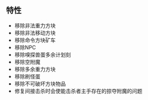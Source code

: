## 特性
- 移除非法重力方块
- 移除非法移动方块
- 移除命令方块矿车
- 移除NPC
- 移除嗅探兽蛋多余计划刻
- 移除空附魔
- 移除多余重力方块
- 移除刷怪蛋
- 移除不可破坏方块物品
- 修复间接击杀时会使能击杀者主手存在的掠夺附魔的问题
